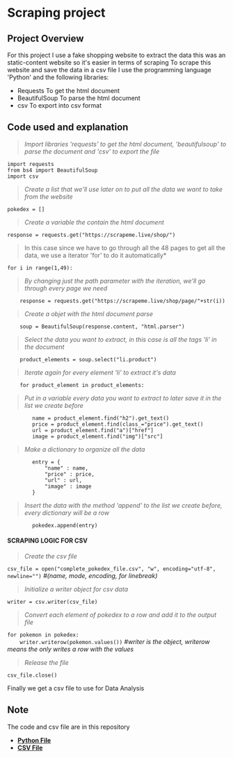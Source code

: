 # Scraping project

## Project Overview

For this project I use a fake shopping website to extract the data
this was an static-content website so it's easier in terms of scraping
To scrape this website and save the data in a csv file I use the programming language 'Python' and the following libraries:

- Requests
To get the html document
- BeautifulSoup
To parse the html document
- csv
To export into csv format

## Code used and explanation 

> *Import libraries 'requests' to get the html document, 'beautifulsoup' to parse the document and 'csv' to export the file*

``import requests``  
``from bs4 import BeautifulSoup``  
``import csv``

> *Create a list that we'll use later on to put all the data we want to take from the website*
  
``pokedex = []``

> *Create a variable the contain the html document*

``response = requests.get("https://scrapeme.live/shop/")``

> In this case since we have to go through all the 48 pages to get all the data, we use a iterator 'for' to do it automatically*  

``for i in range(1,49):``  

> *By changing just the path parameter with the iteration, we'll go through every page we need*

``    response = requests.get("https://scrapeme.live/shop/page/"+str(i))``  

> *Create a objet with the html document parse*

``    soup = BeautifulSoup(response.content, "html.parser")``  

> *Select the data you want to extract, in this case is all the tags 'li' in the document*

``    product_elements = soup.select("li.product")``  
    
> *Iterate again for every element 'li' to extract it's data*

``    for product_element in product_elements:``

> *Put in a variable every data you want to extract to later save it in the list we create before*  

``        name = product_element.find("h2").get_text()``  
``        price = product_element.find(class_="price").get_text()``  
``        url = product_element.find("a")["href"]``  
``        image = product_element.find("img")["src"]``  
> *Make a dictionary to organize all the data*

``        entry = {``   
``            "name" : name,``  
``            "price" : price,``  
``            "url" : url,``  
``            "image" : image``  
``        }``  

> *Insert the data with the method 'append' to the list we create before, every dictionary will be a row*  

``        pokedex.append(entry)``  

#### SCRAPING LOGIC FOR CSV

> *Create the csv file*

``csv_file = open("complete_pokedex_file.csv", "w", encoding="utf-8", newline="")`` *#(name, mode, encoding, for linebreak)*

> *Initialize a writer object for csv data*

``writer = csv.writer(csv_file)``

> *Convert each element of pokedex to a row and add it to the output file*

``for pokemon in pokedex:``   
``    writer.writerow(pokemon.values())`` *#writer is the object, writerow means the only writes a row with the values* 

> *Release the file*

``csv_file.close()``

Finally we get a csv file to use for Data Analysis

## Note

The code and csv file are in this repository  
- [**Python File**](/pokedex_scraper.py)  
- [**CSV File**](/complete_pokedex_file.csv)

